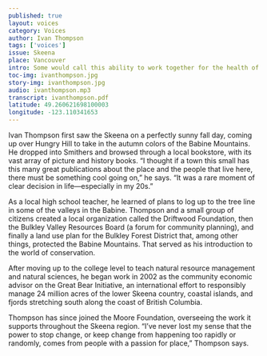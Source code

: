 ```yaml
---
published: true
layout: voices
category: Voices
author: Ivan Thompson
tags: ['voices']
issue: Skeena
place: Vancouver 
intro: Some would call this ability to work together for the health of a system an 'immune response.'”
toc-img: ivanthompson.jpg
story-img: ivanthompson.jpg
audio: ivanthompson.mp3
transcript: ivanthompson.pdf
latitude: 49.260621698100003
longitude: -123.110341653
---
```


Ivan Thompson first saw the Skeena on a perfectly sunny fall day, coming up over Hungry Hill to take in the autumn colors of the Babine Mountains. He dropped into Smithers and browsed through a local bookstore, with its vast array of picture and history books. “I thought if a town this small has this many great publications about the place and the people that live here, there must be something cool going on,” he says. “It was a rare moment of clear decision in life—especially in my 20s.”

As a local high school teacher, he learned of plans to log up to the tree line in some of the valleys in the Babine. Thompson and a small group of citizens created a local organization called the Driftwood Foundation, then the Bulkley Valley Resources Board (a forum for community planning), and finally a land use plan for the Bulkley Forest District that, among other things, protected the Babine Mountains. That served as his introduction to the world of conservation. 

After moving up to the college level to teach natural resource management and natural sciences, he began work in 2002 as the community economic advisor on the Great Bear Initiative, an international effort to responsibly manage 24 million acres of the lower Skeena country, coastal islands, and fjords stretching south along the coast of British Columbia. 

Thompson has since joined the Moore Foundation, overseeing the work it supports throughout the Skeena region. “I’ve never lost my sense that the power to stop change, or keep change from happening too rapidly or randomly, comes from people with a passion for place,” Thompson says. 

